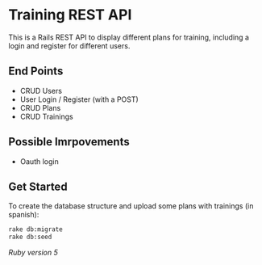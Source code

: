 # Training REST API

This is a Rails REST API to display different plans for training, including a login and register for different users.

## End Points
- CRUD Users
- User Login / Register (with a POST)
- CRUD Plans
- CRUD Trainings

## Possible  Imrpovements
- Oauth login

## Get Started
To create the database structure and upload some plans with trainings (in spanish):
```bash
rake db:migrate
rake db:seed

```

*Ruby version 5*
